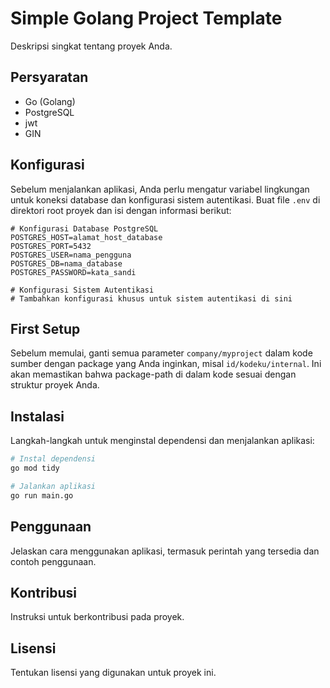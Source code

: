 
# Simple Golang Project Template

Deskripsi singkat tentang proyek Anda.

## Persyaratan

- Go (Golang)
- PostgreSQL
- jwt
- GIN

## Konfigurasi

Sebelum menjalankan aplikasi, Anda perlu mengatur variabel lingkungan untuk koneksi database dan konfigurasi sistem autentikasi. Buat file `.env` di direktori root proyek dan isi dengan informasi berikut:

```
# Konfigurasi Database PostgreSQL
POSTGRES_HOST=alamat_host_database
POSTGRES_PORT=5432
POSTGRES_USER=nama_pengguna
POSTGRES_DB=nama_database
POSTGRES_PASSWORD=kata_sandi

# Konfigurasi Sistem Autentikasi
# Tambahkan konfigurasi khusus untuk sistem autentikasi di sini
```

## First Setup

Sebelum memulai, ganti semua parameter `company/myproject` dalam kode sumber dengan package yang Anda inginkan, misal `id/kodeku/internal`. Ini akan memastikan bahwa package-path di dalam kode sesuai dengan struktur proyek Anda.

## Instalasi

Langkah-langkah untuk menginstal dependensi dan menjalankan aplikasi:

```bash
# Instal dependensi
go mod tidy

# Jalankan aplikasi
go run main.go
```

## Penggunaan

Jelaskan cara menggunakan aplikasi, termasuk perintah yang tersedia dan contoh penggunaan.

## Kontribusi

Instruksi untuk berkontribusi pada proyek.

## Lisensi

Tentukan lisensi yang digunakan untuk proyek ini.
